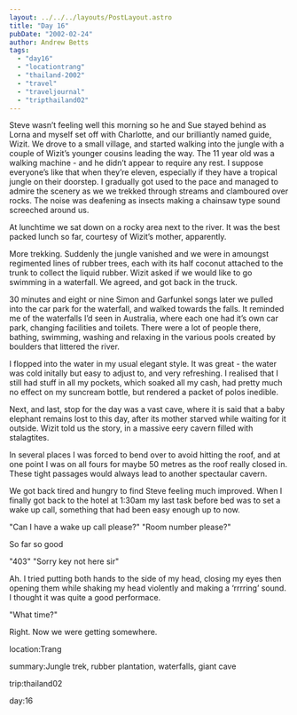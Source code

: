 ```yaml
---
layout: ../../../layouts/PostLayout.astro
title: "Day 16"
pubDate: "2002-02-24"
author: Andrew Betts
tags: 
  - "day16"
  - "locationtrang"
  - "thailand-2002"
  - "travel"
  - "traveljournal"
  - "tripthailand02"
---
```


Steve wasn’t feeling well this morning so he and Sue stayed behind as Lorna and myself set off with Charlotte, and our brilliantly named guide, Wizit. We drove to a small village, and started walking into the jungle with a couple of Wizit’s younger cousins leading the way. The 11 year old was a walking machine - and he didn’t appear to require any rest. I suppose everyone’s like that when they’re eleven, especially if they have a tropical jungle on their doorstep. I gradually got used to the pace and managed to admire the scenery as we we trekked through streams and clamboured over rocks. The noise was deafening as insects making a chainsaw type sound screeched around us.

At lunchtime we sat down on a rocky area next to the river. It was the best packed lunch so far, courtesy of Wizit’s mother, apparently.

More trekking. Suddenly the jungle vanished and we were in amoungst regimented lines of rubber trees, each with its half coconut attached to the trunk to collect the liquid rubber. Wizit asked if we would like to go swimming in a waterfall. We agreed, and got back in the truck.

30 minutes and eight or nine Simon and Garfunkel songs later we pulled into the car park for the waterfall, and walked towards the falls. It reminded me of the waterfalls I’d seen in Australia, where each one had it’s own car park, changing facilities and toilets. There were a lot of people there, bathing, swimming, washing and relaxing in the various pools created by boulders that littered the river.

I flopped into the water in my usual elegant style. It was great - the water was cold initally but easy to adjust to, and very refreshing. I realised that I still had stuff in all my pockets, which soaked all my cash, had pretty much no effect on my suncream bottle, but rendered a packet of polos inedible.

Next, and last, stop for the day was a vast cave, where it is said that a baby elephant remains lost to this day, after its mother starved while waiting for it outside. Wizit told us the story, in a massive eery cavern filled with stalagtites.

In several places I was forced to bend over to avoid hitting the roof, and at one point I was on all fours for maybe 50 metres as the roof really closed in. These tight passages would always lead to another spectaular cavern.

We got back tired and hungry to find Steve feeling much improved. When I finally got back to the hotel at 1:30am my last task before bed was to set a wake up call, something that had been easy enough up to now.

"Can I have a wake up call please?" "Room number please?"

So far so good

"403" "Sorry key not here sir"

Ah. I tried putting both hands to the side of my head, closing my eyes then opening them while shaking my head violently and making a ‘rrrring’ sound. I thought it was quite a good performace.

"What time?"

Right. Now we were getting somewhere.

location:Trang

summary:Jungle trek, rubber plantation, waterfalls, giant cave

trip:thailand02

day:16
